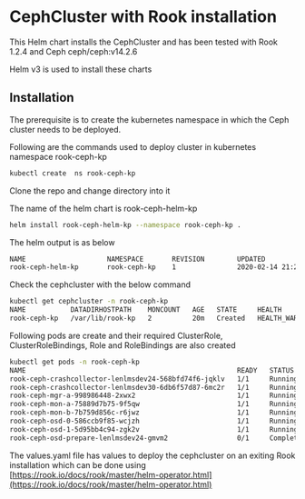 # CephCluster with Rook installation

This Helm chart installs the CephCluster and has been tested with Rook 1.2.4 and Ceph ceph/ceph:v14.2.6

Helm v3 is used to install these charts

## Installation

The prerequisite is to create the kubernetes namespace in which the Ceph cluster needs to be deployed.

Following are the commands used to deploy cluster in kubernetes namespace rook-ceph-kp

```bash
kubectl create  ns rook-ceph-kp
```

Clone the repo and change directory into it

The name of the helm chart is rook-ceph-helm-kp

```bash
helm install rook-ceph-helm-kp --namespace rook-ceph-kp .
```

The helm output is as below

```bash
NAME                    NAMESPACE       REVISION        UPDATED                                 STATUS          CHART                   APP VERSION
rook-ceph-helm-kp       rook-ceph-kp    1               2020-02-14 21:25:06.008579726 +0000 UTC deployed        rook-ceph-cluster-0.0.1
```


Check the cephcluster with the below command

```bash
kubectl get cephcluster -n rook-ceph-kp
NAME           DATADIRHOSTPATH    MONCOUNT   AGE   STATE     HEALTH
rook-ceph-kp   /var/lib/rook-kp   2          20m   Created   HEALTH_WARN
```

Following pods are create and their required ClusterRole, ClusterRoleBindings, Role and RoleBindings are also
created

```bash
kubectl get pods -n rook-ceph-kp
NAME                                                    READY   STATUS      RESTARTS   AGE
rook-ceph-crashcollector-lenlmsdev24-568bfd74f6-jqklv   1/1     Running     0          14m
rook-ceph-crashcollector-lenlmsdev30-6db6f57d87-6mc2r   1/1     Running     0          14m
rook-ceph-mgr-a-998986448-2xwx2                         1/1     Running     0          14m
rook-ceph-mon-a-75889d7b75-9f5qw                        1/1     Running     0          14m
rook-ceph-mon-b-7b759d856c-r6jwz                        1/1     Running     0          14m
rook-ceph-osd-0-586ccb9f85-wcjzh                        1/1     Running     0          12m
rook-ceph-osd-1-5d95bb4c94-zgk2v                        1/1     Running     0          12m
rook-ceph-osd-prepare-lenlmsdev24-gmvm2                 0/1     Completed   0          14m
```

The values.yaml file has values to deploy the cephcluster on an exiting Rook installation
which can be done using [https://rook.io/docs/rook/master/helm-operator.html](https://rook.io/docs/rook/master/helm-operator.html)

